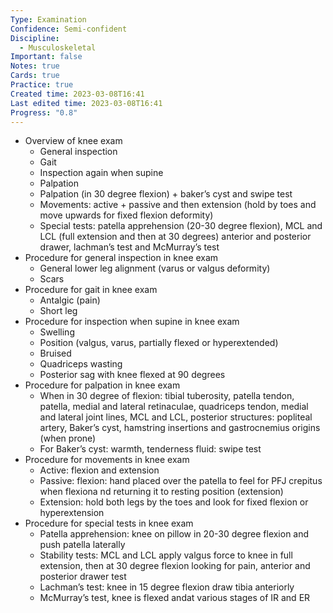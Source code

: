 ```yaml
---
Type: Examination
Confidence: Semi-confident
Discipline:
  - Musculoskeletal
Important: false
Notes: true
Cards: true
Practice: true
Created time: 2023-03-08T16:41
Last edited time: 2023-03-08T16:41
Progress: "0.8"
---
```

- Overview of knee exam
    - General inspection
    - Gait
    - Inspection again when supine
    - Palpation
    - Palpation (in 30 degree flexion) + baker’s cyst and swipe test
    - Movements: active + passive and then extension (hold by toes and move upwards for fixed flexion deformity)
    - Special tests: patella apprehension (20-30 degree flexion), MCL and LCL (full extension and then at 30 degrees) anterior and posterior drawer, lachman’s test and McMurray’s test
- Procedure for general inspection in knee exam
    - General lower leg alignment (varus or valgus deformity)
    - Scars
- Procedure for gait in knee exam
    - Antalgic (pain)
    - Short leg
- Procedure for inspection when supine in knee exam
    - Swelling
    - Position (valgus, varus, partially flexed or hyperextended)
    - Bruised
    - Quadriceps wasting
    - Posterior sag with knee flexed at 90 degrees
- Procedure for palpation in knee exam
    - When in 30 degree of flexion: tibial tuberosity, patella tendon, patella, medial and lateral retinaculae, quadriceps tendon, medial and lateral joint lines, MCL and LCL, posterior structures: popliteal artery, Baker’s cyst, hamstring insertions and gastrocnemius origins (when prone)
    - For Baker’s cyst: warmth, tenderness fluid: swipe test
- Procedure for movements in knee exam
    - Active: flexion and extension
    - Passive: flexion: hand placed over the patella to feel for PFJ crepitus when flexiona nd returning it to resting position (extension)
    - Extension: hold both legs by the toes and look for fixed flexion or hyperextension
- Procedure for special tests in knee exam
    - Patella apprehension: knee on pillow in 20-30 degree flexion and push patella laterally
    - Stability tests: MCL and LCL apply valgus force to knee in full extension, then at 30 degree flexion looking for pain, anterior and posterior drawer test
    - Lachman’s test: knee in 15 degree flexion draw tibia anteriorly
    - McMurray’s test, knee is flexed andat various stages of IR and ER